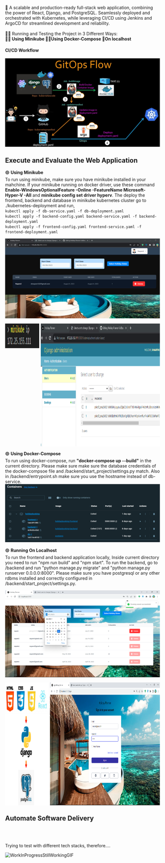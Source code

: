🔰 A scalable and production-ready full-stack web application, combining the power of React, Django, and PostgreSQL. Seamlessly deployed and orchestrated with Kubernetes, while leveraging CI/CD using Jenkins and ArgoCD for streamlined development and reliability.<br> <br>
🏃‍♂️ Running and Testing the Project in 3 Different Ways: <br>
**🧑‍🔬 Using Minikube 🙍‍♂️Using Docker-Compose 👶On localhost**

 
#### CI/CD Workflow
![Application](./images/forGithub1.jpeg)

## Execute and Evaluate the Web Application
🟢 **Using Minikube** <br>To run using minikube, make sure you have minikube installed in your mahchine. If your minikube running on docker driver, use these command **Enable-WindowsOptionalFeature -Online -FeatureName Microsoft-Hyper-V -All** and **minikube config set driver hyperv**. The deploy the frontend, backend and database in minikube kubernetes cluster go to ./kubernetes-deployment and run,<br> 
`kubectl apply -f db-service.yaml -f db-deployment.yaml`
<br>`kubectl apply -f backend-config.yaml backend-service.yaml -f backend-deployment.yaml`
<br>`kubectl apply -f frontend-config.yaml frontend-service.yaml -f frontend-deployment.yaml`

![minikube](./images/minikube-front.png)
<div style="display: flex; justify-content: space-between;">
  <img src="./images/minikubeip.png" alt="Image 1" width="22%" height="80"/>
  <img src="./images/minikube-back.png" alt="Image 3" width="77%" height="400"/>
</div>

🟢 **Using Docker-Compose** <br>To run using docker-compose, run **"docker-compose up --build"** in the current directory. Please make sure make sure the database credentials of the docker-compsoe file and /backend/start_project/settings.py match. Also in /backend/entrypoint.sh make sure you use the hostname instead of db-service.
![docker-compose](./images/docker-compose.png)

🟢 **Running On Localhost**
<br>To run the frontend and backend application locally, Inside current directory you need to run "npm run build" and "npm start". To run the backend, go to /backend and run "python manage.py migrate" and "python manage.py runserver 0.0.0.0:8000". Please make sure you have postgresql or any other rdbms installed and correctly configured in /backend/start_project/settings.py.

![Application](./images/forGithub2.png)
<div style="display: flex; justify-content: space-between;">
  <img src="./images/forGithub3.png" alt="Image 1" width="28%" height="400"/>
  <img src="./images/forGithub4.png" alt="Image 3" width="71%" height="400"/>
</div>

## Automate Software Delivery

<br><br><br>
Trying to test with different tech stacks, therefore....

![WorkInProgressStillWorkingGIF](https://github.com/shnartho/Holiday-Planner-FullStackWebApp/assets/83227963/d07a81b9-6f87-4260-a525-7b76defb2243)

